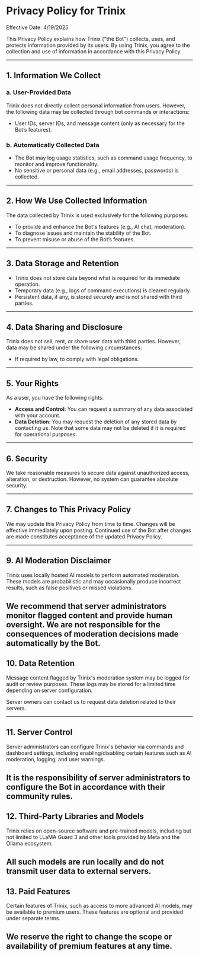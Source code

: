# Privacy Policy for Trinix

Effective Date: 4/19/2025

This Privacy Policy explains how Trinix ("the Bot") collects, uses, and protects information provided by its users. By using Trinix, you agree to the collection and use of information in accordance with this Privacy Policy.

---

## 1. Information We Collect

### a. **User-Provided Data**
Trinix does not directly collect personal information from users. However, the following data may be collected through bot commands or interactions:
- User IDs, server IDs, and message content (only as necessary for the Bot’s features).

### b. **Automatically Collected Data**
- The Bot may log usage statistics, such as command usage frequency, to monitor and improve functionality.
- No sensitive or personal data (e.g., email addresses, passwords) is collected.

---

## 2. How We Use Collected Information
The data collected by Trinix is used exclusively for the following purposes:
- To provide and enhance the Bot's features (e.g., AI chat, moderation).
- To diagnose issues and maintain the stability of the Bot.
- To prevent misuse or abuse of the Bot’s features.

---

## 3. Data Storage and Retention
- Trinix does not store data beyond what is required for its immediate operation.
- Temporary data (e.g., logs of command executions) is cleared regularly.
- Persistent data, if any, is stored securely and is not shared with third parties.

---

## 4. Data Sharing and Disclosure
Trinix does not sell, rent, or share user data with third parties. However, data may be shared under the following circumstances:
- If required by law, to comply with legal obligations.

---

## 5. Your Rights
As a user, you have the following rights:
- **Access and Control**: You can request a summary of any data associated with your account.
- **Data Deletion**: You may request the deletion of any stored data by contacting us. Note that some data may not be deleted if it is required for operational purposes.

---

## 6. Security
We take reasonable measures to secure data against unauthorized access, alteration, or destruction. However, no system can guarantee absolute security.

---

## 7. Changes to This Privacy Policy
We may update this Privacy Policy from time to time. Changes will be effective immediately upon posting. Continued use of the Bot after changes are made constitutes acceptance of the updated Privacy Policy.

---

## 9. AI Moderation Disclaimer
Trinix uses locally hosted AI models to perform automated moderation. These models are probabilistic and may occasionally produce incorrect results, such as false positives or missed violations.

We recommend that server administrators monitor flagged content and provide human oversight. We are not responsible for the consequences of moderation decisions made automatically by the Bot.
---

## 10. Data Retention
Message content flagged by Trinix's moderation system may be logged for audit or review purposes. These logs may be stored for a limited time depending on server configuration.

Server owners can contact us to request data deletion related to their servers.

---
## 11. Server Control
Server administrators can configure Trinix's behavior via commands and dashboard settings, including enabling/disabling certain features such as AI moderation, logging, and user warnings.

It is the responsibility of server administrators to configure the Bot in accordance with their community rules.
---

## 12. Third-Party Libraries and Models
Trinix relies on open-source software and pre-trained models, including but not limited to LLaMA Guard 3 and other tools provided by Meta and the Ollama ecosystem.

All such models are run locally and do not transmit user data to external servers.
---
## 13. Paid Features
Certain features of Trinix, such as access to more advanced AI models, may be available to premium users. These features are optional and provided under separate terms.

We reserve the right to change the scope or availability of premium features at any time.
---
